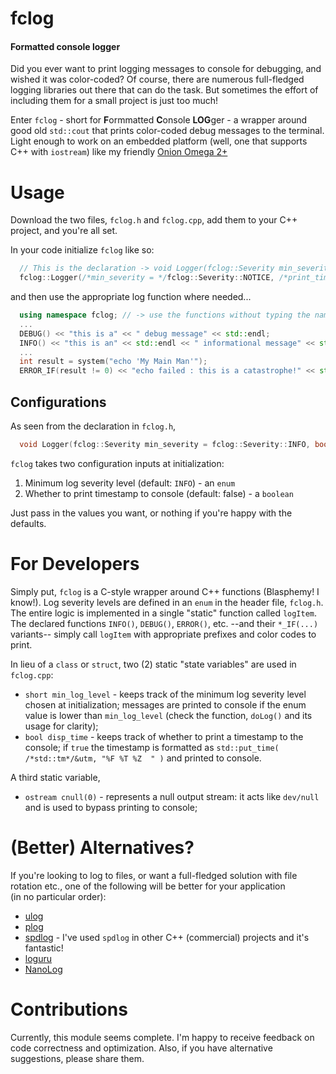 # fclog
#### Formatted console logger

Did you ever want to print logging messages to console for debugging, and wished it was color-coded? Of course, there are numerous full-fledged logging libraries out there that can do the task. But sometimes the effort of including them for a small project is just too much! 

Enter `fclog` - short for **F**ormmatted **C**onsole **LOG**ger - a wrapper around good old `std::cout` that prints color-coded debug messages to the terminal. Light enough to work on an embedded platform (well, one that supports C++ with `iostream`) like my friendly [Onion Omega 2+]()

# Usage

Download the two files, `fclog.h` and `fclog.cpp`, add them to your C++ project, and you're all set.

In your code initialize `fclog` like so:

```c++
  // This is the declaration -> void Logger(fclog::Severity min_severity = fclog::Severity::INFO, bool print_timestamp = false);
  fclog::Logger(/*min_severity = */fclog::Severity::NOTICE, /*print_timestamp = */true);
```
and then use the appropriate log function where needed...
```c++
  using namespace fclog; // -> use the functions without typing the namespace prefix everytime
  ...
  DEBUG() << "this is a" << " debug message" << std::endl;
  INFO() << "this is an" << std::endl << " informational message" << std::endl;
  ...
  int result = system("echo 'My Main Man'");
  ERROR_IF(result != 0) << "echo failed : this is a catastrophe!" << std::endl;
```

## Configurations

As seen from the declaration in `fclog.h`, 
```c++
  void Logger(fclog::Severity min_severity = fclog::Severity::INFO, bool print_timestamp = false);
```
`fclog` takes two configuration inputs at initialization: 
  1. Minimum log severity level (default: `INFO`) - an `enum`
  2. Whether to print timestamp to console (default: false) - a `boolean`

Just pass in the values you want, or nothing if you're happy with the defaults.

# For Developers

Simply put, `fclog` is a C-style wrapper around C++ functions (Blasphemy! I know!). Log severity levels are defined in an `enum` in the header file, `fclog.h`. The entire logic is implemented in a single "static" function called `logItem`. The declared functions `INFO()`, `DEBUG()`, `ERROR()`, etc. --and their `*_IF(...)` variants-- simply call `logItem` with appropriate prefixes and color codes to print.

In lieu of a `class` or `struct`, two (2) static "state variables" are used in `fclog.cpp`: 
  * `short min_log_level` - keeps track of the minimum log severity level chosen at initialization; messages are printed to console if the enum value is lower than `min_log_level` (check the function, `doLog()` and its usage for clarity);
  * `bool disp_time` - keeps track of whether to print a timestamp to the console; if `true` the timestamp is formatted as `std::put_time( /*std::tm*/&utm, "%F %T %Z  " )` and printed to console.

A third static variable,
  * `ostream cnull(0)` - represents a null output stream: it acts like `dev/null` and is used to bypass printing to console;

# (Better) Alternatives?
If you're looking to log to files, or want a full-fledged solution with file rotation etc., one of the following will be better for your application    
(in no particular order):
  * [ulog](https://github.com/Carabasen/ulog)
  * [plog](https://github.com/SergiusTheBest/plog)
  * [spdlog](https://github.com/gabime/spdlog) - I've used `spdlog` in other C++ (commercial) projects and it's fantastic!
  * [loguru](https://github.com/emilk/loguru)
  * [NanoLog](https://github.com/Iyengar111/NanoLog)

# Contributions

Currently, this module seems complete. I'm happy to receive feedback on code correctness and optimization. Also, if you have alternative suggestions, please share them.
